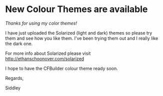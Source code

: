 # New Colour Themes are available #

_Thanks for using my color themes!_

I have just uploaded the Solarized (light and dark) themes so please try
them and see how you like them. I've been trying them out and I really
like the dark one.

For more info about Solarized please visit <http://ethanschoonover.com/solarized>

I hope to have the CFBuilder colour theme ready soon.

Regards,

Siddley
